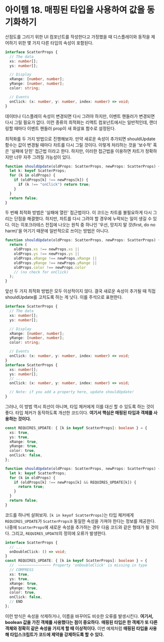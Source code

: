 # 아이템 18. 매핑된 타입을 사용하여 값을 동기화하기

산점도를 그리기 위한 UI 컴포넌트를 작성한다고 가정했을 때 디스플레이와 동작을 제어하기 위한 몇 가지 다른 타입의 속성이 포함된다.

```ts
interface ScatterProps {
  // The data
  xs: number[];
  ys: number[];

  // Display
  xRange: [number, number];
  yRange: [number, number];
  color: string;

  // Events
  onClick: (x: number, y: number, index: number) => void;
}
```

데이터나 디스플레이 속성이 변경되면 다시 그려야 하지만, 이벤트 핸들러가 변경되면 다시 그릴 필요가 없다.
이런 종류의 최적화는 리액트 컴포넌트에서는 일반적인데, 랜더링할 때마다 이벤트 핸들러 prop이 새 화살표 함수로 설정된다.

최적화를 두 가지 방법으로 진행해보자. 만약 새로운 속성이 추가되면 shouldUpdate 함수는 값이 변경될 때마다 차트를 다시 그릴 것이다. 이렇게 처리하는 것을 '보수적' 혹은 '실패에 닫힌' 접근법 이라고 한다. 하지만, 이러한 접근법을 이용하면 차트가 정확하지만 너무 자주 그려질 가능성이 있다.

```ts
function shouldUpdate(oldProps: ScatterProps, newProps: ScatterProps) {
  let k: keyof ScatterProps;
  for (k in oldProps) {
    if (oldProps[k] !== newProps[k]) {
      if (k !== "onClick") return true;
    }
  }
  return false;
}
```

두 번째 최적화 방법은 '실패에 열린' 접근법이다. 이 코드는 차트를 불필요하게 다시 그리는 단점을 해결했다. 하지만, 차트를 다시 그려야 할 경우에 누락되는 일이 생길 수 있다. 이는 히포크라테스 전집에 나오는 원칙 중 하나인 '우선, 망치지 말 것(first, do no harm)'을 어기기 때문에 일반적으로 쓰이는 방법은 아니다.

```ts
function shouldUpdate(oldProps: ScatterProps, newProps: ScatterProps) {
  return (
    oldProps.xs !== newProps.xs ||
    oldProps.ys !== newProps.ys ||
    oldProps.xRange !== newProps.xRange ||
    oldProps.yRange !== newProps.yRange ||
    oldProps.color !== newProps.color
    // (no check for onClick)
  );
}
```

앞선 두 가지 최적화 방법은 모두 이상적이지 않다. 결국 새로운 속성이 추가될 때 직접 shouldUpdate를 고치도록 하는 게 낫다. 이를 주석으로 표현한다.

```ts
interface ScatterProps {
  // The data
  xs: number[];
  ys: number[];

  // Display
  xRange: [number, number];
  yRange: [number, number];
  color: string;

  // Events
  onClick: (x: number, y: number, index: number) => void;
}
interface ScatterProps {
  xs: number[];
  ys: number[];
  // ...
  onClick: (x: number, y: number, index: number) => void;

  // Note: if you add a property here, update shouldUpdate!
}
```

그러나, 이 방법 역시 최선이 아니며, 타입 체커에게 이를 대신 할 수 있도록 하는 것이 좋다.
타입 체커가 동작하도록 개선한 코드이다. **여기서 핵심은 매핑된 타입과 객체를 사용하는 것이다.**

```ts
const REQUIRES_UPDATE: { [k in keyof ScatterProps]: boolean } = {
  xs: true,
  ys: true,
  xRange: true,
  yRange: true,
  color: true,
  onClick: false,
};

function shouldUpdate(oldProps: ScatterProps, newProps: ScatterProps) {
  let k: keyof ScatterProps;
  for (k in oldProps) {
    if (oldProps[k] !== newProps[k] && REQUIRES_UPDATE[k]) {
      return true;
    }
  }
  return false;
}
```

코드를 하나씩 살펴보자. `[k in keyof ScatterProps]`는 타입 체커에게 `REQUIRES_UPDATE`가 `ScatterProps과` 동일한 속성을 가져야 한다는 정보를 제공한다. 나중에 `ScatterProps`에 새로운 속성을 추가하는 경우 다음 코드와 같은 형태가 될 것이다.
그리고, `REQUIRES_UPDATE`의 정의에 오류가 발생한다.

```ts
interface ScatterProps {
  // ...
  onDoubleClick: () => void;
}
const REQUIRES_UPDATE: { [k in keyof ScatterProps]: boolean } = {
  //  ~~~~~~~~~~~~~~~ Property 'onDoubleClick' is missing in type
  // COMPRESS
  xs: true,
  ys: true,
  xRange: true,
  yRange: true,
  color: true,
  onClick: false,
  // END
};
```

이런 방식은 속성을 삭제하거나, 이름을 바꾸어도 비슷한 오류를 발생시킨다. **여기서, boolean 값을 가진 객체를 사용했다는 점이 중요하다.**
**매핑된 타입은 한 객체가 또 다른 객체와 정확히 같은 속성을 가지게 할 때 이상적이다.** 이번 예제처럼 **매핑된 타입을 사용해 타입스크립트가 코드에 제약을 강제하도록 할 수 있다.**

